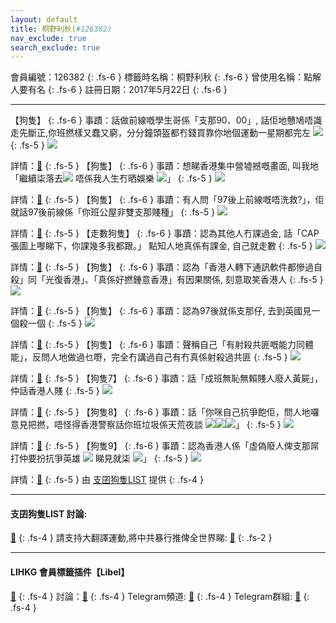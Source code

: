 ```yaml
---
layout: default
title: 桐野利秋(#126382)
nav_exclude: true
search_exclude: true
---
```


會員編號：126382
{: .fs-6 }
標籤時名稱：桐野利秋
{: .fs-6 }
曾使用名稱：點解人要有名
{: .fs-6 }
註冊日期：2017年5月22日
{: .fs-6 }

---

<div class="code-example" markdown="1">

【狗隻】
{: .fs-6 }
事蹟：話做前線嘅學生哥係「支那90、00」, 話佢地戇鳩唔識走先斷正,你班撚樣又蠢又窮，分分鐘頭盔都冇錢買靠你地個運動一星期都完左 ![](https://cdn.lihkg.com/assets/faces/normal/369.gif)
{: .fs-5 }
![](https://na.cx/i/7StNKKP.png)


詳情：[🔗](https://lih.kg/tOGQMFX)
{: .fs-5 }
【狗隻】
{: .fs-6 }
事蹟：想睇香港集中營墟撼嘅畫面, 叫我地「繼續柒落去![](https://cdn.lihkg.com/assets/faces/normal/sosad.gif) 唔係我人生冇晒娛樂 ![](https://cdn.lihkg.com/assets/faces/pig/wail.gif)」
{: .fs-5 }
![](https://na.cx/i/7NQ04O3.png)


詳情：[🔗](https://lih.kg/ufcpPGX)
{: .fs-5 }
【狗隻】
{: .fs-6 }
事蹟：有人問「97後上前線嘅唔洗救?」，佢就話97後前線係「你班公屋非雙支那賤種」
{: .fs-5 }
![](https://na.cx/i/CbqPYdc.png)


詳情：[🔗](https://lih.kg/tOGQMNX)
{: .fs-5 }
【走數狗隻】
{: .fs-6 }
事蹟：認為其他人冇課過金, 話「CAP張圖上嚟睇下，你課幾多我都跟。」 點知人地真係有課金, 自己就走數
{: .fs-5 }
![](https://na.cx/i/88ZQHH2.png)


詳情：[🔗](https://lih.kg/uCxOeHX)
{: .fs-5 }
【狗隻】
{: .fs-6 }
事蹟：認為「香港人轉下通訊軟件都慘過自殺」同「光復香港」、「真係好撚鍾意香港」有因果關係, 刻意取笑香港人
{: .fs-5 }
![](https://na.cx/i/bpCbsaC.png)


詳情：[🔗](https://lih.kg/bdchjjV)
{: .fs-5 }
【狗隻】
{: .fs-6 }
事蹟：認為97後就係支那仔, 去到英國見一個殺一個
{: .fs-5 }
![](https://na.cx/i/bzoBDhG.png)


詳情：[🔗](https://lih.kg/tOGQMEX)
{: .fs-5 }
【狗隻】
{: .fs-6 }
事蹟：聲稱自己「有射殺共匪嘅能力同體能」，反問人地做過乜嘢，完全冇講過自己有冇真係射殺過共匪
{: .fs-5 }
![](https://na.cx/i/K9aXnL2.png)


詳情：[🔗](https://lih.kg/uHQCmRX)
{: .fs-5 }
【狗隻7】
{: .fs-6 }
事蹟：話「成班無恥無賴賤人廢人黃屍」，仲話香港人賤
{: .fs-5 }
![](https://na.cx/i/sK4k40y.png)


詳情：[🔗](https://lih.kg/vrNwpJX)
{: .fs-5 }
【狗隻8】
{: .fs-6 }
事蹟：話「你咪自己抗爭飽佢，問人地囉意見把撚，唔怪得香港警察話你班垃圾係天荒夜談 ![](https://cdn.lihkg.com/assets/faces/normal/sosad.gif)![](https://cdn.lihkg.com/assets/faces/normal/sosad.gif)![](https://cdn.lihkg.com/assets/faces/normal/sosad.gif)」
{: .fs-5 }
![](https://na.cx/i/TinOutM.png)


詳情：[🔗](https://lih.kg/vrNwppX)
{: .fs-5 }
【狗隻9】
{: .fs-6 }
事蹟：認為香港人係「虛偽廢人俾支那屌打仲要扮抗爭英雄 ![](https://cdn.lihkg.com/assets/faces/normal/sosad.gif) 睇見就柒 ![](https://cdn.lihkg.com/assets/faces/normal/369.gif)」
{: .fs-5 }
![](https://na.cx/i/ARGSV9X.png)


詳情：[🔗](https://lih.kg/vrNwpCX)
{: .fs-5 }
由 [支囝狗隻LIST](#) 提供
{: .fs-4 }

</div>

---

#### 支囝狗隻LIST 討論: 
[🔗](https://lih.kg/2908480)
{: .fs-4 }
請支持大翻譯運動,將中共暴行推俾全世界睇: [🔗](https://twitter.com/tgtm_official)
{: .fs-2 }

---

#### LIHKG 會員標籤插件【Libel】
[🔗](https://kitce.github.io/libel)
{: .fs-4 }
討論：[🔗](https://lih.kg/2841778)
{: .fs-4 }
Telegram頻道: [🔗](https://t.me/LibelOfficialChannel)
{: .fs-4 }
Telegram群組: [🔗](https://t.me/LibelOfficialGroup)
{: .fs-4 }
